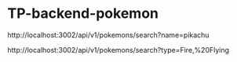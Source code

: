 # TP-backend-pokemon
http://localhost:3002/api/v1/pokemons/search?name=pikachu

http://localhost:3002/api/v1/pokemons/search?type=Fire,%20Flying

